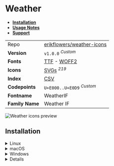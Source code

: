 # Weather

- [**Installation**](#installation)
- [**Usage Notes**](#usage-notes)
- [**Support**](#support)

|                 |                                                                                                                                                                               |
| :-------------- | ----------------------------------------------------------------------------------------------------------------------------------------------------------------------------- |
| Repo            | [erikflowers/weather-icons](https://github.com/erikflowers/weather-icons)                                                                                                     |
| **Version**     | `v1.0.0` <sup>_Custom_</sup>                                                                                                                                                  |
| **Fonts**       | [TTF](https://raw.githubusercontent.com/iconicFonts/if/main/fonts/TTF/Weather.ttf) - [WOFF2](https://raw.githubusercontent.com/iconicFonts/if/main/fonts/WOFF2/Weather.woff2) |
| **Icons**       | [SVGs](https://github.com/iconicFonts/if/tree/main/packs/Weather/svgs) <sup>_219_</sup>                                                                                       |
| **Index**       | [CSV](https://github.com/iconicFonts/if/blob/main/indices/Weather.csv)                                                                                                        |
| **Codepoints**  | `U+E000..U+E0D9` <sup>_Custom_</sup>                                                                                                                                          |
| **Fontname**    | WeatherIF                                                                                                                                                                     |
| **Family Name** | Weather IF                                                                                                                                                                    |

<picture>
  <source media="(prefers-color-scheme: dark)" srcset="https://raw.githubusercontent.com/iconicFonts/if/main/imgs/Weather_dark.png">
  <img alt="Weather icons preview" src="https://raw.githubusercontent.com/iconicFonts/if/main/imgs/Weather_light.png">
</picture>

## Installation

<details>

<summary>Linux</summary>

```sh
curl -o ~/.local/share/fonts/Weather.ttf https://raw.githubusercontent.com/iconicFonts/if/main/fonts/TTF/Weather.ttf
```

Refresh font cache:

```sh
fc-cache -f ~/.local/share/fonts
```

</details>

<details>

<summary>macOS</summary>

```sh
curl -o ~/Library/Fonts/Weather.ttf https://raw.githubusercontent.com/iconicFonts/if/main/fonts/TTF/Weather.ttf
```

</details>

<details>

<summary>Windows</summary>

```sh
curl -o C:\Windows\Fonts\Weather.ttf https://raw.githubusercontent.com/iconicFonts/if/main/fonts/TTF/Weather.ttf
```

</details>

<details>

## Usage Notes

> [!NOTE]
>
> 1. The prefix `wi-` was removed and replaced with the suffix `-N`, where `N` represents a number, until a unique icon name was found.
> 2. The **Weather** font is standalone and has its own [codepoints](https://github.com/iconicFonts/if/blob/main/indices/Weather.csv), which are different from those in the [IF](https://github.com/iconicFonts/if/blob/main/indices/if.csv) font[^1].

> [!IMPORTANT]
> The [codepoints](https://github.com/iconicFonts/if/blob/main/indices/Weather.csv) for the **Weather** font remain unchanged and will not alter in the future, ensuring that you can use the font safely even when new versions are released.

## Support

If you've found this project helpful, a little love goes a long way. Give it a :star: or share it around.

[^1]: The first glyph for the **Weather** font starts from codepoint `E000`, while for the **iPack** font, it starts from `FC100`.
